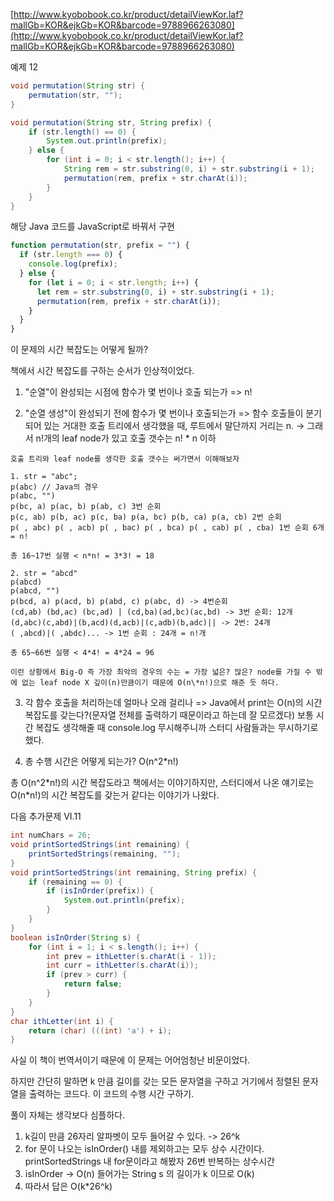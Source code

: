 [http://www.kyobobook.co.kr/product/detailViewKor.laf?mallGb=KOR&ejkGb=KOR&barcode=9788966263080](http://www.kyobobook.co.kr/product/detailViewKor.laf?mallGb=KOR&ejkGb=KOR&barcode=9788966263080)

예제 12

```java
void permutation(String str) {
    permutation(str, "");
}

void permutation(String str, String prefix) {
    if (str.length() == 0) {
        System.out.println(prefix);
    } else {
        for (int i = 0; i < str.length(); i++) {
            String rem = str.substring(0, i) + str.substring(i + 1);
            permutation(rem, prefix + str.charAt(i));
        }
    }
}
```

해당 Java 코드를 JavaScript로 바꿔서 구현

```javascript
function permutation(str, prefix = "") {
  if (str.length === 0) {
    console.log(prefix);
  } else {
    for (let i = 0; i < str.length; i++) {
      let rem = str.substring(0, i) + str.substring(i + 1);
      permutation(rem, prefix + str.charAt(i));
    }
  }
}
```

이 문제의 시간 복잡도는 어떻게 될까?

책에서 시간 복잡도를 구하는 순서가 인상적이었다.

1. "순열"이 완성되는 시점에 함수가 몇 번이나 호출 되는가 => n!

2. "순열 생성"이 완성되기 전에 함수가 몇 번이나 호출되는가 => 함수 호출들이 분기되어 있는 거대한 호출 트리에서 생각했을 때, 루트에서 말단까지 거리는 n. -> 그래서 n!개의 leaf node가 있고 호출 갯수는 n! \* n 이하

```
호출 트리와 leaf node를 생각한 호출 갯수는 써가면서 이해해보자

1. str = "abc";
p(abc) // Java의 경우
p(abc, "")
p(bc, a) p(ac, b) p(ab, c) 3번 순회
p(c, ab) p(b, ac) p(c, ba) p(a, bc) p(b, ca) p(a, cb) 2번 순회
p( , abc) p( , acb) p( , bac) p( , bca) p( , cab) p( , cba) 1번 순회 6개 = n!

총 16~17번 실행 < n*n! = 3*3! = 18

2. str = "abcd"
p(abcd)
p(abcd, "")
p(bcd, a) p(acd, b) p(abd, c) p(abc, d) -> 4번순회
(cd,ab) (bd,ac) (bc,ad) | (cd,ba)(ad,bc)(ac,bd) -> 3번 순회: 12개
(d,abc)(c,abd)|(b,acd)(d,acb)|(c,adb)(b,adc)|| -> 2번: 24개
( ,abcd)|( ,abdc)... -> 1번 순회 : 24개 = n!개

총 65~66번 실행 < 4*4! = 4*24 = 96

이런 상황에서 Big-O 즉 가장 최악의 경우의 수는 = 가장 넓은? 많은? node를 가질 수 밖에 없는 leaf node X 깊이(n)만큼이기 때문에 O(n\*n!)으로 해준 듯 하다.
```

3. 각 함수 호출을 처리하는데 얼마나 오래 걸리나 => Java에서 print는 O(n)의 시간 복잡도를 갖는다?(문자열 전체를 출력하기 때문이라고 하는데 잘 모르겠다) 보통 시간 복잡도 생각해줄 때 console.log 무시해주니까 스터디 사람들과는 무시하기로 했다.

4. 총 수행 시간은 어떻게 되는가? O(n^2\*n!)

총 O(n^2\*n!)의 시간 복잡도라고 책에서는 이야기하지만, 스터디에서 나온 얘기로는 O(n\*n!)의 시간 복잡도를 갖는거 같다는 이야기가 나왔다.

다음 추가문제 VI.11

```java
int numChars = 26;
void printSortedStrings(int remaining) {
    printSortedStrings(remaining, "");
}
void printSortedStrings(int remaining, String prefix) {
    if (remaining == 0) {
        if (isInOrder(prefix)) {
            System.out.println(prefix);
        }
    }
}
boolean isInOrder(String s) {
    for (int i = 1; i < s.length(); i++) {
        int prev = ithLetter(s.charAt(i - 1));
        int curr = ithLetter(s.charAt(i));
        if (prev > curr) {
            return false;
        }
    }
}
char ithLetter(int i) {
    return (char) (((int) 'a') + i);
}
```

사실 이 책이 번역서이기 때문에 이 문제는 어어엄청난 비문이었다.

하지만 간단히 말하면 k 만큼 길이를 갖는 모든 문자열을 구하고 거기에서 정렬된 문자열을 출력하는 코드다. 이 코드의 수행 시간 구하기.

풀이 자체는 생각보다 심플하다.

1. k길이 만큼 26자리 알파벳이 모두 들어갈 수 있다. -> 26^k
2. for 문이 나오는 isInOrder() 내를 제외하고는 모두 상수 시간이다. printSortedStrings 내 for문이라고 해봤자 26번 반복하는 상수시간
3. isInOrder -> O(n) 들어가는 String s 의 길이가 k 이므로 O(k)
4. 따라서 답은 O(k\*26^k)
